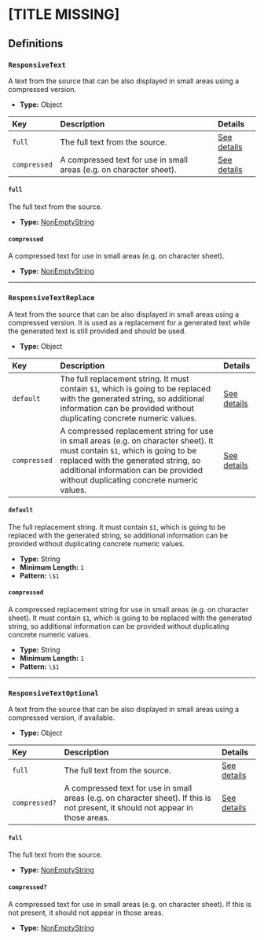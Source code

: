 # [TITLE MISSING]

## Definitions

### <a name="ResponsiveText"></a> `ResponsiveText`

A text from the source that can be also displayed in small areas using a
compressed version.

- **Type:** Object

Key | Description | Details
:-- | :-- | :--
`full` | The full text from the source. | <a href="#ResponsiveText/full">See details</a>
`compressed` | A compressed text for use in small areas (e.g. on character sheet). | <a href="#ResponsiveText/compressed">See details</a>

#### <a name="ResponsiveText/full"></a> `full`

The full text from the source.

- **Type:** <a href="./_NonEmptyString.md#NonEmptyString">NonEmptyString</a>

#### <a name="ResponsiveText/compressed"></a> `compressed`

A compressed text for use in small areas (e.g. on character sheet).

- **Type:** <a href="./_NonEmptyString.md#NonEmptyString">NonEmptyString</a>

---

### <a name="ResponsiveTextReplace"></a> `ResponsiveTextReplace`

A text from the source that can be also displayed in small areas using a
compressed version. It is used as a replacement for a generated text while
the generated text is still provided and should be used.

- **Type:** Object

Key | Description | Details
:-- | :-- | :--
`default` | The full replacement string. It must contain `$1`, which is going to be replaced with the generated string, so additional information can be provided without duplicating concrete numeric values. | <a href="#ResponsiveTextReplace/default">See details</a>
`compressed` | A compressed replacement string for use in small areas (e.g. on character sheet). It must contain `$1`, which is going to be replaced with the generated string, so additional information can be provided without duplicating concrete numeric values. | <a href="#ResponsiveTextReplace/compressed">See details</a>

#### <a name="ResponsiveTextReplace/default"></a> `default`

The full replacement string. It must contain `$1`, which is going to be
replaced with the generated string, so additional information can be
provided without duplicating concrete numeric values.

- **Type:** String
- **Minimum Length:** `1`
- **Pattern:** `\$1`

#### <a name="ResponsiveTextReplace/compressed"></a> `compressed`

A compressed replacement string for use in small areas (e.g. on character
sheet). It must contain `$1`, which is going to be replaced with the
generated string, so additional information can be provided without
duplicating concrete numeric values.

- **Type:** String
- **Minimum Length:** `1`
- **Pattern:** `\$1`

---

### <a name="ResponsiveTextOptional"></a> `ResponsiveTextOptional`

A text from the source that can be also displayed in small areas using a
compressed version, if available.

- **Type:** Object

Key | Description | Details
:-- | :-- | :--
`full` | The full text from the source. | <a href="#ResponsiveTextOptional/full">See details</a>
`compressed?` | A compressed text for use in small areas (e.g. on character sheet). If this is not present, it should not appear in those areas. | <a href="#ResponsiveTextOptional/compressed">See details</a>

#### <a name="ResponsiveTextOptional/full"></a> `full`

The full text from the source.

- **Type:** <a href="./_NonEmptyString.md#NonEmptyString">NonEmptyString</a>

#### <a name="ResponsiveTextOptional/compressed"></a> `compressed?`

A compressed text for use in small areas (e.g. on character sheet). If this
is not present, it should not appear in those areas.

- **Type:** <a href="./_NonEmptyString.md#NonEmptyString">NonEmptyString</a>
